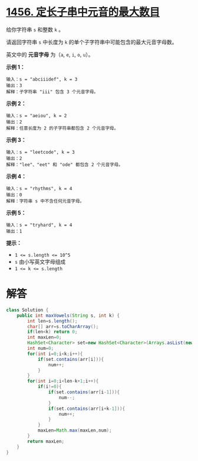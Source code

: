 # [1456. 定长子串中元音的最大数目](https://leetcode.cn/problems/maximum-number-of-vowels-in-a-substring-of-given-length/)

给你字符串 `s` 和整数 `k` 。

请返回字符串 `s` 中长度为 `k` 的单个子字符串中可能包含的最大元音字母数。

英文中的 **元音字母** 为（`a`, `e`, `i`, `o`, `u`）。

 

**示例 1：**

```
输入：s = "abciiidef", k = 3
输出：3
解释：子字符串 "iii" 包含 3 个元音字母。
```

**示例 2：**

```
输入：s = "aeiou", k = 2
输出：2
解释：任意长度为 2 的子字符串都包含 2 个元音字母。
```

**示例 3：**

```
输入：s = "leetcode", k = 3
输出：2
解释："lee"、"eet" 和 "ode" 都包含 2 个元音字母。
```

**示例 4：**

```
输入：s = "rhythms", k = 4
输出：0
解释：字符串 s 中不含任何元音字母。
```

**示例 5：**

```
输入：s = "tryhard", k = 4
输出：1
```

 

**提示：**

- `1 <= s.length <= 10^5`
- `s` 由小写英文字母组成
- `1 <= k <= s.length`



# 解答

```java
class Solution {
    public int maxVowels(String s, int k) {
        int len=s.length();
        char[] arr=s.toCharArray();
        if(len<k) return 0;
        int maxLen=0;
        HashSet<Character> set=new HashSet<Character>(Arrays.asList(new Character[]{'a','e','i','o','u'}));
        int num=0;
        for(int i=0;i<k;i++){
            if(set.contains(arr[i])){
                num++;
            }
        }
        for(int i=0;i<len-k+1;i++){
            if(i!=0){
                if(set.contains(arr[i-1])){
                    num--;
                }
                if(set.contains(arr[i+k-1])){
                    num++;
                }
            }
            maxLen=Math.max(maxLen,num);
        }
        return maxLen;
    }
}
```

